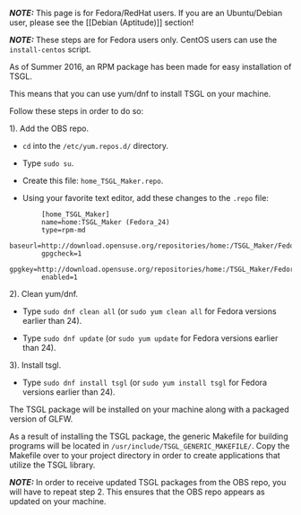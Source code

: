 ***NOTE:*** This page is for Fedora/RedHat users. If you are an Ubuntu/Debian user, please see the [[Debian (Aptitude)]] section!

***NOTE:*** These steps are for Fedora users only. CentOS users can use the ```install-centos``` script. 

As of Summer 2016, an RPM package has been made for easy installation of TSGL.

This means that you can use yum/dnf to install TSGL on your machine.

Follow these steps in order to do so:

1). Add the OBS repo.

* ```cd``` into the ```/etc/yum.repos.d/``` directory.

* Type ```sudo su```.

* Create this file: ```home_TSGL_Maker.repo```.

* Using your favorite text editor, add these changes to the ```.repo``` file:

```
        [home_TSGL_Maker]
        name=home:TSGL_Maker (Fedora_24)
        type=rpm-md
        baseurl=http://download.opensuse.org/repositories/home:/TSGL_Maker/Fedora_24/
        gpgcheck=1
        gpgkey=http://download.opensuse.org/repositories/home:/TSGL_Maker/Fedora_24//repodata/repomd.xml.key	
        enabled=1

```

2). Clean yum/dnf. 

* Type ```sudo dnf clean all``` (or ```sudo yum clean all``` for Fedora versions earlier than 24).

* Type ```sudo dnf update``` (or ```sudo yum update``` for Fedora versions earlier than 24).

3). Install tsgl.

* Type ```sudo dnf install tsgl``` (or ```sudo yum install tsgl``` for Fedora versions earlier than 24). 

The TSGL package will be installed on your machine along with a packaged version of GLFW. 

As a result of installing the TSGL package, the generic Makefile for building programs will be located in ```/usr/include/TSGL_GENERIC_MAKEFILE/```. Copy the Makefile over to your project directory in order to create applications that utilize the TSGL library.

***NOTE:*** In order to receive updated TSGL packages from the OBS repo, you will have to repeat step 2. This ensures that the OBS repo appears as updated on your machine. 